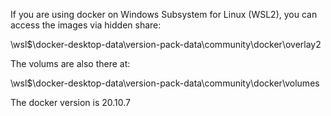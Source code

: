 If you are using docker on Windows Subsystem for Linux (WSL2), you can access the images via hidden share:

\\wsl$\docker-desktop-data\version-pack-data\community\docker\overlay2

The volums are also there at:

\\wsl$\docker-desktop-data\version-pack-data\community\docker\volumes

The docker version is 20.10.7
